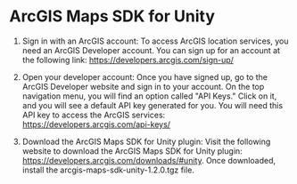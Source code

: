 # ArcGIS Maps SDK for Unity

1. Sign in with an ArcGIS account:
   To access ArcGIS location services, you need an ArcGIS Developer account. You can sign up for an account at the following link: https://developers.arcgis.com/sign-up/
   
3. Open your developer account:
    Once you have signed up, go to the ArcGIS Developer website and sign in to your account. On the top navigation menu, you will find an option called "API Keys." Click on it, and you will see a default API key generated for you. You will need this API key to access the ArcGIS services: https://developers.arcgis.com/api-keys/
   
5. Download the ArcGIS Maps SDK for Unity plugin:
   Visit the following website to download the ArcGIS Maps SDK for Unity plugin: https://developers.arcgis.com/downloads/#unity. Once downloaded, install the arcgis-maps-sdk-unity-1.2.0.tgz file.

